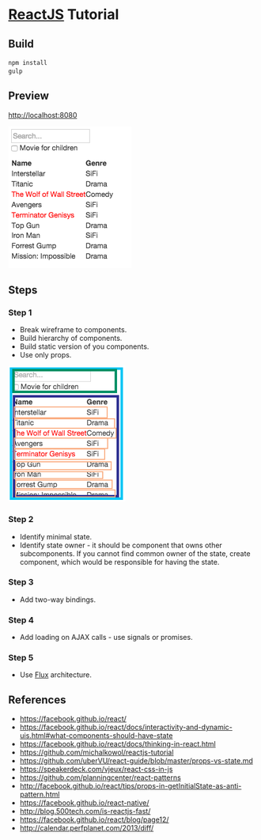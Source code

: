 # [ReactJS](https://facebook.github.io/react/) Tutorial

## Build
```bash
npm install
gulp
```

## Preview
[http://localhost:8080](http://localhost:8080)

![preview](https://raw.githubusercontent.com/michalkowol/reactjs-tutorial/master/app/img/react.png)

## Steps
### Step 1
* Break wireframe to components.
* Build hierarchy of components.
* Build static version of you components.
* Use only props.

![preview](https://raw.githubusercontent.com/michalkowol/reactjs-tutorial/master/app/img/react_comp.png)

### Step 2
* Identify minimal state.
* Identify state owner - it should be component that owns other subcomponents.  If you cannot find common owner of the state, create component, which would be responsible for having the state.

### Step 3
* Add two-way bindings.

### Step 4
* Add loading on AJAX calls - use signals or promises.

### Step 5
* Use [Flux](https://github.com/facebook/flux) architecture.

## References
* https://facebook.github.io/react/
* https://facebook.github.io/react/docs/interactivity-and-dynamic-uis.html#what-components-should-have-state
* https://facebook.github.io/react/docs/thinking-in-react.html
* https://github.com/michalkowol/reactjs-tutorial
* https://github.com/uberVU/react-guide/blob/master/props-vs-state.md
* https://speakerdeck.com/vjeux/react-css-in-js
* https://github.com/planningcenter/react-patterns
* http://facebook.github.io/react/tips/props-in-getInitialState-as-anti-pattern.html
* https://facebook.github.io/react-native/
* http://blog.500tech.com/is-reactjs-fast/
* https://facebook.github.io/react/blog/page12/
* http://calendar.perfplanet.com/2013/diff/